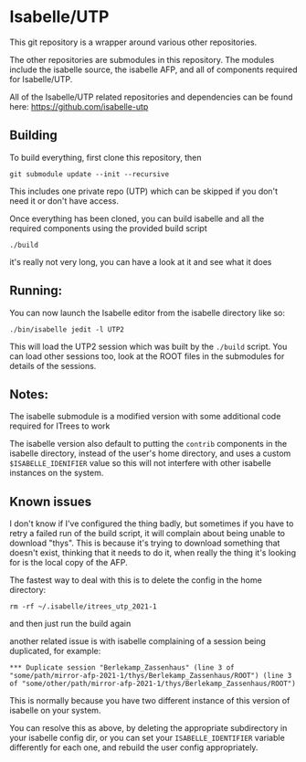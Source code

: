 # Isabelle/UTP

This git repository is a wrapper around various other repositories.

The other repositories are submodules in this repository. The modules include the isabelle source, the isabelle AFP, and all of components required for Isabelle/UTP.

All of the Isabelle/UTP related repositories and dependencies can be found here: https://github.com/isabelle-utp

## Building

To build everything, first clone this repository, then

    git submodule update --init --recursive

This includes one private repo (UTP) which can be skipped if you don't need it or don't have access.

Once everything has been cloned, you can build isabelle and all the required components using the provided build script

    ./build

it's really not very long, you can have a look at it and see what it does

## Running:

You can now launch the Isabelle editor from the isabelle directory like so:

    ./bin/isabelle jedit -l UTP2

This will load the UTP2 session which was built by the `./build` script. You can load other sessions too, look at the ROOT files in the submodules for details of the sessions.

## Notes:

The isabelle submodule is a modified version with some additional code required for ITrees to work

The isabelle version also default to putting the `contrib` components in the isabelle directory, instead of the user's home directory, and uses a custom `$ISABELLE_IDENIFIER` value so this will not interfere with other isabelle instances on the system.

## Known issues

I don't know if I've configured the thing badly, but sometimes if you have to retry a failed run of the build script, it will complain about being unable to download "thys". This is because it's trying to download something that doesn't exist, thinking that it needs to do it, when really the thing it's looking for is the local copy of the AFP.

The fastest way to deal with this is to delete the config in the home directory:

`rm -rf ~/.isabelle/itrees_utp_2021-1`

and then just run the build again

another related issue is with isabelle complaining of a session being duplicated, for example:

    *** Duplicate session "Berlekamp_Zassenhaus" (line 3 of "some/path/mirror-afp-2021-1/thys/Berlekamp_Zassenhaus/ROOT") (line 3 of "some/other/path/mirror-afp-2021-1/thys/Berlekamp_Zassenhaus/ROOT")

This is normally because you have two different instance of this version of isabelle on your system.

You can resolve this as above, by deleting the appropriate subdirectory in your isabelle config dir, or you can set your `ISABELLE_IDENTIFIER` variable differently for each one, and rebuild the user config appropriately.
